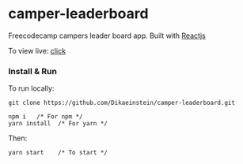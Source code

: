 # camper-leaderboard
Freecodecamp campers leader board app. Built with [Reactjs](https://reactjs.org/)

To view live: [click](https://dikaeinstein.github.io/camper-leaderboard)

### Install & Run
To run locally:
```
git clone https://github.com/Dikaeinstein/camper-leaderboard.git

npm i   /* For npm */
yarn install  /* For yarn */
```
Then:
```
yarn start    /* To start */
```
